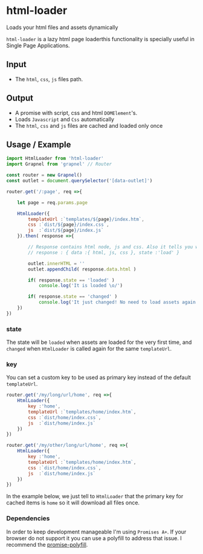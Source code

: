 # html-loader
Loads your html files and assets dynamically

`html-loader` is a lazy html page loaderthis functionality is specially useful in Single Page Applications.

## Input
- The `html`, `css`, `js` files path.

## Output
- A promise with script, css and html `DOMElement`'s.
- Loads `Javascript` and `Css` automatically
- The `html`, `css` and `js` files are cached and loaded only once

## Usage / Example

```js
import HtmlLoader from 'html-loader'
import Grapnel from 'grapnel' // Router

const router = new Grapnel()
const outlet = document.querySelector('[data-outlet]')

router.get('/:page', req =>{

	let page = req.params.page

	HtmlLoader({
		templateUrl :`templates/${page}/index.htm`,
		css :`dist/${page}/index.css`,
		js  :`dist/${page}/index.js`
	}).then( response =>{

		// Response contains html node, js and css. Also it tells you whenever the content is being loaded or if it just changed
		// response : { data :{ html, js, css }, state :'load' }

		outlet.innerHTML = ''
		outlet.appendChild( response.data.html )

		if( response.state == 'loaded' )
			console.log('It is loaded \o/')

		if( response.state == 'changed' )
			console.log('It just changed! No need to load assets again...')
	})
})
```

### state
The state will be `loaded` when assets are loaded for the very first time, and `changed` when `HtmlLoader` is called again for the same `templateUrl`.

### key
You can set a custom key to be used as primary key instead of the default `templateUrl`.

```js
router.get('/my/long/url/home', req =>{
	HtmlLoader({
		key :'home',
		templateUrl :`templates/home/index.htm`,
		css :`dist/home/index.css`,
		js  :`dist/home/index.js`
	})
})

router.get('/my/other/long/url/home', req =>{
	HtmlLoader({
		key :'home',
		templateUrl :`templates/home/index.htm`,
		css :`dist/home/index.css`,
		js  :`dist/home/index.js`
	})
})

```

In the example below, we just tell to `HtmlLoader` that the primary key for cached items is `home` so it will download all files once.

### Dependencies
In order to keep development manageable I'm using `Promises A+`. If your browser do not support it you can use a polyfill to address that issue.
I recommend the [promise-polyfill](https://github.com/taylorhakes/promise-polyfill).
